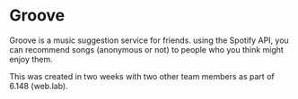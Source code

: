 # Groove
Groove is a music suggestion service for friends. using the Spotify API, you can recommend songs (anonymous or not) to people who you think might enjoy them.

This was created in two weeks with two other team members as part of 6.148 (web.lab).
